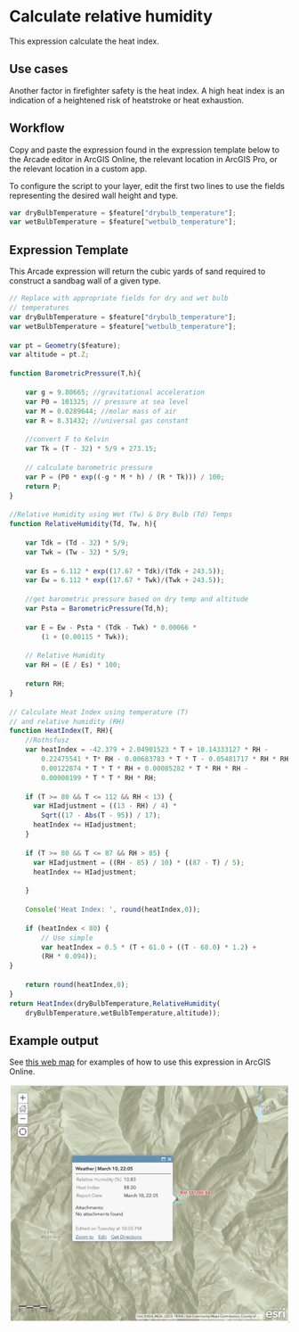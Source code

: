 # Calculate relative humidity

This expression calculate the heat index.

## Use cases

Another factor in firefighter safety is the heat index. A high heat index is an indication of a heightened risk of heatstroke or heat exhaustion.  

## Workflow

Copy and paste the expression found in the expression template below to the Arcade editor in ArcGIS Online, the relevant location in ArcGIS Pro, or the relevant location in a custom app.

To configure the script to your layer, edit the first two lines to use the fields representing the desired wall height and type.

```js
var dryBulbTemperature = $feature["drybulb_temperature"];
var wetBulbTemperature = $feature["wetbulb_temperature"];
```

## Expression Template

This Arcade expression will return the cubic yards of sand required to construct a sandbag wall of a given type.

```js
// Replace with appropriate fields for dry and wet bulb 
// temperatures
var dryBulbTemperature = $feature["drybulb_temperature"];
var wetBulbTemperature = $feature["wetbulb_temperature"];

var pt = Geometry($feature);
var altitude = pt.Z;

function BarometricPressure(T,h){

    var g = 9.80665; //gravitational acceleration
    var P0 = 101325; // pressure at sea level
    var M = 0.0289644; //molar mass of air
    var R = 8.31432; //universal gas constant
    
    //convert F to Kelvin
    var Tk = (T - 32) * 5/9 + 273.15;

    // calculate barometric pressure
    var P = (P0 * exp((-g * M * h) / (R * Tk))) / 100;
    return P;
}

//Relative Humidity using Wet (Tw) & Dry Bulb (Td) Temps
function RelativeHumidity(Td, Tw, h){
	
    var Tdk = (Td - 32) * 5/9;
    var Twk = (Tw - 32) * 5/9;
    
    var Es = 6.112 * exp((17.67 * Tdk)/(Tdk + 243.5));
    var Ew = 6.112 * exp((17.67 * Twk)/(Twk + 243.5));
    
    //get barometric pressure based on dry temp and altitude
    var Psta = BarometricPressure(Td,h);

    var E = Ew - Psta * (Tdk - Twk) * 0.00066 * 
        (1 + (0.00115 * Twk));
    
    // Relative Humidity
    var RH = (E / Es) * 100;
    
    return RH;
}

// Calculate Heat Index using temperature (T) 
// and relative humidity (RH)
function HeatIndex(T, RH){
    //Rothsfusz
    var heatIndex = -42.379 + 2.04901523 * T + 10.14333127 * RH - 
        0.22475541 * T* RH - 0.00683783 * T * T - 0.05481717 * RH * RH + 
        0.00122874 * T * T * RH + 0.00085282 * T * RH * RH - 
        0.00000199 * T * T * RH * RH;
    
    if (T >= 80 && T <= 112 && RH < 13) {
      var HIadjustment = ((13 - RH) / 4) * 
        Sqrt((17 - Abs(T - 95)) / 17);
      heatIndex += HIadjustment;
    }
    
    if (T >= 80 && T <= 87 && RH > 85) {
      var HIadjustment = ((RH - 85) / 10) * ((87 - T) / 5);
      heatIndex += HIadjustment;
    
    }

    Console('Heat Index: ', round(heatIndex,0));

    if (heatIndex < 80) {
        // Use simple
        var heatIndex = 0.5 * (T + 61.0 + ((T - 68.0) * 1.2) + 
        (RH * 0.094));
}

    return round(heatIndex,0);
}
return HeatIndex(dryBulbTemperature,RelativeHumidity(
    dryBulbTemperature,wetBulbTemperature,altitude));
```

## Example output

See [this web map](https://esriapps.maps.arcgis.com/home/webmap/viewer.html?webmap=b69e2dac2d224962bad47e569f4048bf) for examples of how to use this expression in ArcGIS Online.

![Heat Index](../images/relative-humidity-heat-index.png)